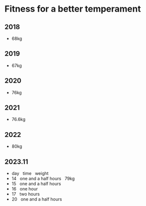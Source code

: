 # Fitness for a better temperament
## 2018
- 68kg
## 2019
- 67kg
## 2020
- 76kg
## 2021
- 76.6kg
## 2022
- 80kg
## 2023.11
- day &nbsp; time &nbsp; weight
- 14 &nbsp; one and a half hours &nbsp; 79kg
- 15 &nbsp; one and a half hours
- 16 &nbsp; one hour
- 17 &nbsp; two hours
- 20 &nbsp; one and a half hours



